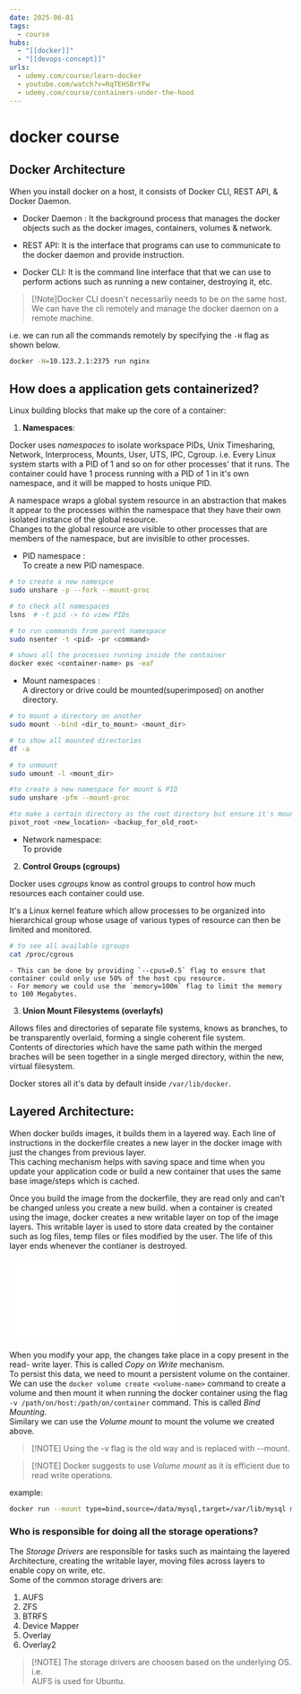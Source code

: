 ```yaml
---
date: 2025-06-01
tags:
  - course
hubs:
  - "[[docker]]"
  - "[[devops-concept]]"
urls:
  - udemy.com/course/learn-docker
  - youtube.com/watch?v=RqTEHSBrYFw
  - udemy.com/course/containers-under-the-hood
---
```


# docker course

## Docker Architecture

When you install docker on a host, it consists of Docker CLI, REST API, & Docker
Daemon.

- Docker Daemon : It the background process that manages the docker objects such
  as the docker images, containers, volumes & network.

- REST API: It is the interface that programs can use to communicate to the
  docker daemon and provide instruction.

- Docker CLI: It is the command line interface that that we can use to perform
  actions such as running a new container, destroying it, etc.

> [!Note]Docker CLI doesn't necessarliy needs to be on the same host. We can
> have the cli remotely and manage the docker daemon on a remote machine.

i.e. we can run all the commands remotely by specifying the `-H` flag as shown
below.

```bash
docker -H=10.123.2.1:2375 run nginx
```

## How does a application gets containerized?

Linux building blocks that make up the core of a container:

1. **Namespaces**:

Docker uses _namespaces_ to isolate workspace PIDs, Unix Timesharing, Network,
Interprocess, Mounts, User, UTS, IPC, Cgroup. i.e. Every Linux system starts
with a PID of 1 and so on for other processes' that it runs. The container could
have 1 process running with a PID of 1 in it's own namespace, and it will be
mapped to hosts unique PID.

A namespace wraps a global system resource in an abstraction that makes it
appear to the processes within the namespace that they have their own isolated
instance of the global resource.  
Changes to the global resource are visible to other processes that are members
of the namespace, but are invisible to other processes.

- PID namespace :  
  To create a new PID namespace.

```bash
# to create a new namespce
sudo unshare -p --fork --mount-proc

# to check all namespaces
lsns  # -t pid -> to view PIDs

# to run commands from parent namespace
sudo nsenter -t <pid> -pr <command>

# shows all the processes running inside the container
docker exec <container-name> ps -eaf
```

- Mount namespaces :  
  A directory or drive could be mounted(superimposed) on another directory.

```bash
# to mount a directory on another
sudo mount --bind <dir_to_mount> <mount_dir>

# to show all mounted directories
df -a

# to unmount
sudo umount -l <mount_dir>

#to create a new namespace for mount & PID
sudo unshare -pfm --mount-proc

#to make a certain directory as the root directory but ensure it's mounted
pivot_root <new_location> <backup_for_old_root>
```

- Network namespace:  
  To provide

2. **Control Groups (cgroups)**

Docker uses _cgroups_ know as control groups to control how much resources each
container could use.

It's a Linux kernel feature which allow processes to be organized into
hierarchical group whose usage of various types of resource can then be limited
and monitored.

```bash
# to see all available cgroups
cat /proc/cgrous
```

    - This can be done by providing `--cpus=0.5` flag to ensure that container could only use 50% of the host cpu resource.
    - For memory we could use the `memory=100m` flag to limit the memory to 100 Megabytes.

3. **Union Mount Filesystems (overlayfs)**

Allows files and directories of separate file systems, knows as branches, to be
transparently overlaid, forming a single coherent file system.  
Contents of directories which have the same path within the merged braches will
be seen together in a single merged directory, within the new, virtual
filesystem.

Docker stores all it's data by default inside `/var/lib/docker`.

## Layered Architecture:

When docker builds images, it builds them in a layered way. Each line of
instructions in the dockerfile creates a new layer in the docker image with just
the changes from previous layer.  
This caching mechanism helps with saving space and time when you update your
application code or build a new container that uses the same base image/steps
which is cached.

Once you build the image from the dockerfile, they are read only and can't be
changed unless you create a new build. when a container is created using the
image, docker creates a new writable layer on top of the image layers. This
writable layer is used to store data created by the container such as log files,
temp files or files modified by the user. The life of this layer ends whenever
the contianer is destroyed.

![Layers-representation](../Excalidraw/docker-layers.excalidraw.md)

When you modify your app, the changes take place in a copy present in the read-
write layer. This is called _Copy on Write_ mechanism.  
To persist this data, we need to mount a persistent volume on the container. We
can use the `docker volume create <volume-name>` command to create a volume and
then mount it when running the docker container using the flag
`-v /path/on/host:/path/on/container` command. This is called _Bind Mounting_.  
Similary we can use the _Volume mount_ to mount the volume we created above.

> [!NOTE] Using the -v flag is the old way and is replaced with --mount.

> [!NOTE] Docker suggests to use _Volume mount_ as it is efficient due to read
> write operations.

example:

```bash
docker run --mount type=bind,source=/data/mysql,target=/var/lib/mysql mysql
```

### Who is responsible for doing all the storage operations?

The _Storage Drivers_ are responsible for tasks such as maintaing the layered
Architecture, creating the writable layer, moving files across layers to enable
copy on write, etc.  
Some of the common storage drivers are:

1. AUFS
2. ZFS
3. BTRFS
4. Device Mapper
5. Overlay
6. Overlay2

> [!NOTE] The storage drivers are choosen based on the underlying OS. i.e.  
> AUFS is used for Ubuntu.
